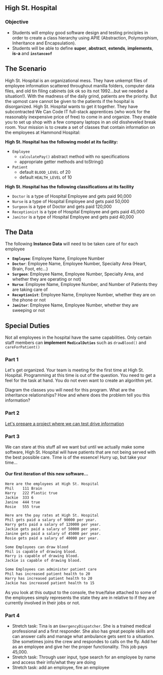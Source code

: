 ## High St. Hospital

### Objective

- Students will employ good software design and testing principles in order to create a class hierarchy using APIE (Abstraction, Polymorphism, Inheritance and Encapsulation).
- Students will be able to define **super**, **abstract**, **extends**, **implements**, **is-a** and **`instanceof`**

## The Scenario

High St. Hospital is an organizational mess.  They have unkempt files of employee information scattered throughout manilla folders, computer data files, and old tin filing cabinets (ok ok so its not 1992...but we needed a situation!).  With the madness of the daily grind, patients are the priority.  But the upmost care cannot be given to the patients if the hospital is disorganized.  High St. Hospital wants to get it together.  They have subcontracted We Can Code IT full-stack apprentices (who work for the reasonably inexpensive price of free) to come in and organize.  They enable you to set up shop with a few company laptops in an old dissheveled break room.  Your mission is to create a set of classes that contain information on the employees at Hammond Hospital:

**High St. Hospital has the following model at its facility:**
-	`Employee` 
      -  `calculatePay()` abstract method with no specifications
      - appropriate getter methods and toString() 
- 	`Patient`
	  - default `BLOOD_LEVEL` of 20
	  - default `HEALTH_LEVEL` of 10


**High St. Hospital has the following classifications at its facility**
-	`Doctor` is a type of Hospital Employee and gets paid 90,000
-	`Nurse` is a type of Hospital Employee and gets paid 50,000
-	`Surgeon` is a type of Doctor and gets paid 120,000
-	`Receptionist` is a type of Hospital Employee and gets paid 45,000
-	`Janitor` is a type of Hospital Employee and gets paid 40,000



## The Data
The following **Instance Data** will need to be taken care of for each employee

- **`Employee`**: Employee Name, Employee Number
- **`Doctor`**: Employee Name, Employee Number, Specialty Area (Heart, Brain, Foot, etc…)
- **`Surgeon`**: Employee Name, Employee Number, Specialty Area, and whether they are operating or not)
- **`Nurse`**: Employee Name, Employee Number, and Number of Patients they are taking care of
- **`Receptionist`**: Employee Name, Employee Number, whether they are on the phone or not
- **`Janitor`**: Employee Name, Employee Number, whether they are sweeping or not

## Special Duties
Not all employees in the hospital have the same capabilities. Only certain staff members can **implement** **`MedicalDuties`** such as `drawBlood()` and `careForPatient()`




### Part 1 

Let's get organized.  Your team is meeting for the first time at High St. Hospital.  Programming at this time is out of the question.  You need to get a feel for the task at hand.  You do not even want to create an algorithm yet.  

Diagram the classes you will need for this program.  What are the inheritance relationships?  How and where does the problem tell you this information?

### Part 2

[Let's prepare a project where we can test drive information](https://github.com/WeCanCodeIT/gradle-scripts) 

### Part 3

We can stare at this stuff all we want but until we actually make some software, High St. Hospital will have patients that are not being served with the best possible care. Time is of the essence! Hurry up, but take your time...

#### Our first iteration of this new software...

```bash
Here are the employees at High St. Hospital
Phil	111	Brain
Harry	222	Plastic	true
Jackie	333	6
Janine	444	true
Rosie	555	true

Here are the pay rates at High St. Hospital
Phil gets paid a salary of 90000 per year.
Harry gets paid a salary of 120000 per year.
Jackie gets paid a salary of 50000 per year.
Janine gets paid a salary of 45000 per year.
Rosie gets paid a salary of 40000 per year.

Some Employees can draw blood
Phil is capable of drawing blood.
Harry is capable of drawing blood.
Jackie is capable of drawing blood.

Some Employees can administer patient care
Phil has increased patient health to 20
Harry has increased patient health to 20
Jackie has increased patient health to 15
```
As you look at this output to the console, the true/false attached to some of the employees simply represents the state they are in relative to if they are currently involved in their jobs or not.  

### Part 4
- Stretch task: Tina is an `EmergencyDispatcher`. She is a trained medical professional and a first responder. She also has great people skills and can answer calls and manage what ambulance gets sent to a situation. She sometimes joins the crew and respondes to calls on the fly. Add her as an employee and give her the proper functionality. This job pays 45,000.
- Stretch task: Through user input, type search for an employee by name and access their info/what they are doing
- Stretch task: add an employee, fire an employee
